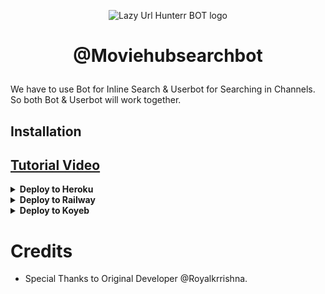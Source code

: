 <p align="center">

  <img src="https://telegra.ph/file/5db2b24078934fafe958c.jpg" alt="Lazy Url Hunterr BOT  logo">

</p>
<h1 align="center">

  <b> @Moviehubsearchbot </b>

</h1>
We have to use Bot for Inline Search & Userbot for Searching in Channels. So both Bot & Userbot will work together.


## Installation
## [Tutorial Video](https://youtu.be/e0h_cpB6mSM)
<details><summary><b>Deploy to Heroku</b></summary>
<p>
<br>
<a href="https://heroku.com/deploy?template=https://github.com/Harmish77/movie-search-Bot">
  <img src="https://www.herokucdn.com/deploy/button.svg" alt="Deploy">
</a>
</p>
</details>

<details>
  <summary><b>Deploy to Railway</b></summary>
<br/>

<p align="left">
<a href="https://railway.app/deploy?template=https://github.com/Harmish77/movie-search-Bot"">
     <img height="30px" src="https://railway.app/button.svg">
  </a>
</p>
</details>

<details>
   <summary><b>Deploy to Koyeb</b></summary>
<br/>

[![Deploy to Koyeb](https://www.koyeb.com/static/images/deploy/button.svg)](https://app.koyeb.com/deploy?type=git&repository=github.com/Harmish77/movie-search-Bot&branch=main&name=urlshortautofilterbot)
</details>

# Credits

- Special Thanks to Original Developer @Royalkrrishna.

